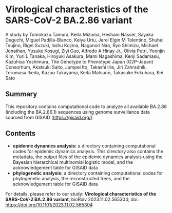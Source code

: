 # Virological characteristics of the SARS-CoV-2 BA.2.86 variant
A study by Tomokazu Tamura, Keita Mizuma, Hesham Nasser, Sayaka Deguchi, Miguel Padilla-Blanco, Keiya Uriu, Jarel Elgin M Tolentino, Shuhei Tsujino, Rigel Suzuki, Isshu Kojima, Naganori Nao, Ryo Shimizu, Michael Jonathan, Yusuke Kosugi, Ziyi Guo, Alfredo A Hinay Jr., Olivia Putri, Yoonjin Kim, Yuri L Tanaka, Hiroyuki Asakura, Mami Nagashima, Kenji Sadamasu, Kazuhisa Yoshimura, The Genotype to Phenotype Japan (G2P-Japan) Consortium, Akatsuki Saito, Jumpei Ito, Takashi Irie, Jiri Zahradnik, Terumasa Ikeda, Kazuo Takayama, Keita Matsuno, Takasuke Fukuhara, Kei Sato

## Summary
This repository contains computational code to analyze all available BA.2.86 (including the BA.2.86.1) sequences using genome surveillance data sourced from GISAID (https://gisaid.org/).

## Contents
*  **epidemic dynamics analysis:** a directory containing computational codes for epidemic dynamics analysis. This directory also contains the metadata, the output files of the epidemic dynamics analysis using the Bayesian hierarchical multinomial logistic model, and the acknowledgement table for GISAID data
*  **phylogenetic analysis:** a directory containing computational codes for phylogenetic analysis, the reconstructed trees, and the acknowledgement table for GISAID data

For details, please refer to our study:
**Virological characteristics of the SARS-CoV-2 BA.2.86 variant**,
bioRxiv 2023.11.02.565304; doi: https://doi.org/10.1101/2023.11.02.565304
